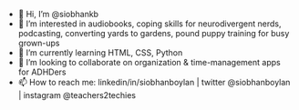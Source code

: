 - 👋 Hi, I’m @siobhankb
- 👀 I’m interested in audiobooks, coping skills for  neurodivergent nerds, podcasting, converting yards to gardens, pound puppy training for busy grown-ups
- 🌱 I’m currently learning HTML, CSS, Python
- 💞️ I’m looking to collaborate on organization & time-management apps for ADHDers
- 📫 How to reach me: linkedin/in/siobhanboylan | twitter @siobhanboylan | instagram @teachers2techies

<!---
siobhankb/siobhankb is a ✨ special ✨ repository because its `README.md` (this file) appears on your GitHub profile.
You can click the Preview link to take a look at your changes.
--->

